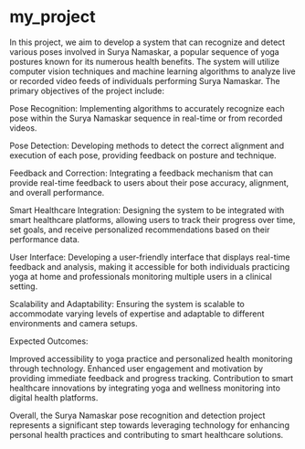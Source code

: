 # my_project
In this project, we aim to develop a system that can recognize and detect various poses involved in Surya Namaskar, a popular sequence of yoga postures known for its numerous health benefits. The system will utilize computer vision techniques and machine learning algorithms to analyze live or recorded video feeds of individuals performing Surya Namaskar. The primary objectives of the project include:

Pose Recognition: Implementing algorithms to accurately recognize each pose within the Surya Namaskar sequence in real-time or from recorded videos.

Pose Detection: Developing methods to detect the correct alignment and execution of each pose, providing feedback on posture and technique.

Feedback and Correction: Integrating a feedback mechanism that can provide real-time feedback to users about their pose accuracy, alignment, and overall performance.

Smart Healthcare Integration: Designing the system to be integrated with smart healthcare platforms, allowing users to track their progress over time, set goals, and receive personalized recommendations based on their performance data.

User Interface: Developing a user-friendly interface that displays real-time feedback and analysis, making it accessible for both individuals practicing yoga at home and professionals monitoring multiple users in a clinical setting.

Scalability and Adaptability: Ensuring the system is scalable to accommodate varying levels of expertise and adaptable to different environments and camera setups.

Expected Outcomes:

Improved accessibility to yoga practice and personalized health monitoring through technology.
Enhanced user engagement and motivation by providing immediate feedback and progress tracking.
Contribution to smart healthcare innovations by integrating yoga and wellness monitoring into digital health platforms.

Overall, the Surya Namaskar pose recognition and detection project represents a significant step towards leveraging technology for enhancing personal health practices and contributing to smart healthcare solutions.




